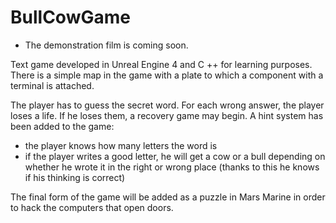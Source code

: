 # BullCowGame

- The demonstration film is coming soon.

Text game developed in Unreal Engine 4 and C ++ for learning purposes. There is a simple map in the game with a plate to which a component with a terminal is attached.

The player has to guess the secret word. For each wrong answer, the player loses a life. If he loses them, a recovery game may begin. A hint system has been added to the game:
- the player knows how many letters the word is
- if the player writes a good letter, he will get a cow or a bull depending on whether he wrote it in the right or wrong place (thanks to this he knows if his thinking is correct)

The final form of the game will be added as a puzzle in Mars Marine in order to hack the computers that open doors.
